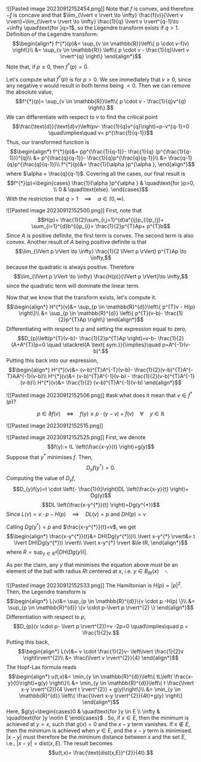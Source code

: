 ![[Pasted image 20230912152454.png]]
Note that $f$ is convex, and therefore $-f$ is concave and that $\lim_{\lvert v \rvert \to \infty} \frac{f(v)}{\lvert v \rvert}=\lim_{\lvert v \rvert \to \infty} \frac{1}{q} \lvert v \rvert^{q-1}\to +\infty \quad\text{for }q>1$, so the Legendre transform exists if $q>1$.
Definition of the Legendre transform:
$$\begin{align*}
f^{*}(p)&=  \sup_{v \in \mathbb{R}}\left\{ p \cdot v-f(v) \right\}\\
	&= \sup_{v \in \mathbb{R}} \left\{ p \cdot v - \frac{1}{q}\lvert v \rvert^{q} \right\}
\end{align*}$$
Note that, if $p \le 0$, then $f^{*}(p)=0$.

Let's compute what $f^{*}(p)$ is for $p>0$.
We see immediately that $v \ge 0$, since any negative $v$ would result in both terms being $<0$. Then we can remove the absolute value,
$$f^{*}(p)= \sup_{v \in \mathbb{R}}\left\{ p \cdot v - \frac{1}{q}v^{q} \right\}.$$
We can differentiate with respect to $v$ to find the critical point
$$\frac{\text{d}}{\text{d}v}\left(pv- \frac{1}{q}v^{q}\right)=p-v^{q-1}=0 \quad\implies\quad v= p^{\frac{1}{q-1}}$$
Thus, our transformed function is
$$\begin{align*}
f^{*}(p)&= pp^{\frac{1}{q-1}}- \frac{1}{q} (p^{\frac{1}{q-1}})^{q}\\
&= p^{\frac{q}{q-1}}- \frac{1}{q}p^{\frac{q}{q-1}}\\
&= \frac{q-1}{q}p^{\frac{q}{q-1}}\\
f^{*}(p)&= \frac{1}{\alpha }p^{\alpha },
\end{align*}$$
where $\alpha = \frac{q}{q-1}$. Covering all the cases, our final result is
$$f^{*}(p)=\begin{cases}
\frac{1}{\alpha }p^{\alpha } & \quad\text{for }p>0, \\
0 & \quad\text{else}.
\end{cases}$$
With the restriction that $q>1 \quad\implies\quad \alpha \in (0,\infty)$.


![[Pasted image 20230912152500.png]]
First, note that 
$$H(p)= \frac{1}{2}\sum_{i,j=1}^{d}a^{ij}p_{i}p_{j}+ \sum_{i=1}^{d}b^{i}p_{i}= \frac{1}{2}p^{T}Ap+ p^{T}b$$
Since $A$ is positive definite, the first term is convex. The second term is also convex.
Another result of $A$ being positive definite is that 
$$\lim_{\lVert p \rVert \to \infty} \frac{1}{2 \lVert p \rVert} p^{T}Ap \to \infty,$$
because the quadratic is always positive. Therefore
$$\lim_{\lVert p \rVert \to \infty} \frac{H(p)}{\lVert p \rVert}\to \infty,$$
since the quadratic term will dominate the linear term.

Now that we know that the transform exists, let's compute it.
$$\begin{align*}
H^{*}(v)&=  \sup_{p \in \mathbb{R}^{d}}\left\{ p^{T}v - H(p) \right\}\\
	&= \sup_{p \in \mathbb{R}^{d}} \left\{ p^{T}(v-b)- \frac{1}{2}p^{T}Ap \right\}
\end{align*}$$
Differentiating with respect to $p$ and setting the expression equal to zero,
$$D_{p}\left(p^{T}(v-b)- \frac{1}{2}p^{T}Ap \right)=v-b- \frac{1}{2}(A+A^{T})p=0 \quad \stackrel{A \text{ sym.}}{\implies}\quad p=A^{-1}(v-b)^.$$
Putting this back into our expression,
$$\begin{align*}
H^{*}(v)&= (v-b)^{T}A^{-T}(v-b)- \frac{1}{2}(v-b)^{T}A^{-T}AA^{-1}(v-b)\\
H^{*}(v)&= (v-b)^{T}A^{-1}(v-b) - \frac{1}{2}(v-b)^{T}A^{-1}(v-b)\\
H^{*}(v)&= \frac{1}{2} (v-b)^{T}A^{-1}(v-b)
\end{align*}$$

![[Pasted image 20230912152506.png]]
#ask what does it mean that $v \in f^{*}(p)$? 

$$p \in \partial_{}f(v)\quad\Leftrightarrow\quad f(y)\ge p \cdot (y-v)+f(v) \quad\forall\quad y \in \mathbb{R}$$



![[Pasted image 20230912152515.png]]



![[Pasted image 20230912152525.png]]
First, we denote
$$f(y):= tL \left(\frac{x-y}{t} \right)+g(y)$$
Suppose that $y^{*}$ minimises $f$. Then,
$$D_{y}f(y^{*})=0.$$
Computing the value of $D_{y}f$,
$$D_{y}f(y)=t \cdot \left(- \frac{1}{t}\right)DL \left(\frac{x-y}{t} \right)+ Dg(y)$$
$$DL \left(\frac{x-y^{*}}{t} \right)=Dg(y^{*})$$
Since $L(v)=   v \cdot p- H(p) \quad\implies\quad DL(v)=p \text{ and }DH(p)=v$ 

Calling $Dg(y^{*})=p$ and $\frac{x-y^{*}}{t}=v$, we get
$$\begin{align*}
\frac{x-y^{*}}{t}&= DH(Dg(y^{*}))\\
\lvert x-y^{*} \rvert&= t \lvert DH(Dg(y^{*})) \rvert\\
\lvert x-y^{*} \rvert &\le tR, 
\end{align*}$$
where $R=\sup_{y \in \mathbb{R}^{d}}\lvert DH(Dg(y)) \rvert$. 

As per the claim, any $y$ that minimises the equation above must be an element of the ball with radius $Rt$ centered at $x$, i.e. $y \in B_{Rt}(x)\quad  \square$.

![[Pasted image 20230912152533.png]]
The Hamiltonian is $H(p)=\lvert p \rvert^{2}$. Then, the Legendre transform is
$$\begin{align*}
L(v)&=  \sup_{p \in \mathbb{R}^{d}}\{v \cdot p -H(p) \}\\
&= \sup_{p \in \mathbb{R}^{d}} \{v \cdot p-\lvert p \rvert^{2} \}
\end{align*}$$
Differentiation with respect to $p$,
$$D_{p}(v \cdot p- \lvert p \rvert^{2})=v -2p=0 \quad\implies\quad p = \frac{1}{2}v.$$
Putting this back,
$$\begin{align*}
L(v)&=  v \cdot \frac{1}{2}v- \left\lvert \frac{1}{2}v \right\rvert^{2}\\
&= \frac{\lvert v \rvert^{2}}{4}
\end{align*}$$
The Hopf-Lax formula reads
$$\begin{align*}
u(t,x)&= \min_{y \in \mathbb{R}^{d}}\left\{ tL\left( \frac{x-y}{t}\right)+g(y) \right\}\\
		&= \min_{y \in \mathbb{R}^{d}}\left\{ t \frac{\lvert x-y \rvert^{2}}{4 \lvert t \rvert^{2}} + g(y)\right\}\\
	&= \min_{y \in \mathbb{R}^{d}} \left\{ \frac{\lvert x-y \rvert^{2}}{4t}+g(y) \right\}
\end{align*}$$
Here, $g(y)=\begin{cases}0  & \quad\text{for }y \in E \\ \infty  & \quad\text{for }y \notin E \end{cases}$ . 
So, if $x \in E$, then the minimum is achieved at $y=x$, such that $g(x)=0$ and the $x-y$ term vanishes.
If $x\notin E$, then the minimum is achieved when $y \in E$, and the $x-y$ term is minimised. 
$\lvert x-y \rvert$ must therefore be the minimum distance between $x$ and the set $E$, i.e., $\lvert x-y \rvert=\text{dist}(x,E)$. The result becomes
$$u(t,x)= \frac{\text{dist(x,E)}^{2}}{4t}.$$